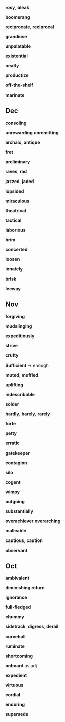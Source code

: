 
**rosy**, **bleak**

**boomerang**

**reciprocate**, **reciprocal**

**grandiose**

**unpalatable**

**existential** 

**neatly**

**productize**

**off-the-shelf**

**marinate**

## Dec 

**consoling**

**unrewarding**
**unremitting**  

**archaic**, **antique**

**fret**

**preliminary**

**raves**, **rad**  

**jazzed**, **jaded** 

**lopsided**

**miraculous**

**theatrical**

**tactical**

**laborious**

**brim**

**concerted** 

**loosen**

**innately**

**brisk**

**leeway**

## Nov 

**forgiving** 

**mudslinging**

**expeditiously**

**strive**

**crufty**

**Sufficient** -> enough

**muted**, **muffled**.   

**uplifting**

**indescribable**

**solder**

**hardly**, **barely**, **rarely** 

**forte**

**petty**

**erratic**

**gatekeeper**

**contagion** 

**silo**

**cogent** 

**wimpy** 

**outgoing**

**substantially**

**overachiever**
**overarching**

**malleable**

**cautious**, **caution**

**observant**

## Oct

**ambivalent**

**diminishing return** 

**ignorance**

**full-fledged** 

**chummy**

**sidetrack**, **digress**, **derail** 

**curveball**

**ruminate**

**shortcoming**

**onboard** as adj

**expedient**

**virtuous**

**cordial**

**enduring**

**supersede**


